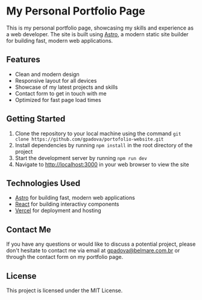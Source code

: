 <!DOCTYPE html>
<html>
  <head>
    <title>My Personal Portfolio Page</title>
  </head>
  <body>
    <h1>My Personal Portfolio Page</h1>
    <p>This is my personal portfolio page, showcasing my skills and experience as a web developer. The site is built using <a href="https://astro.build/">Astro</a>, a modern static site builder for building fast, modern web applications.</p>
    <h2>Features</h2>
<ul>
  <li>Clean and modern design</li>
  <li>Responsive layout for all devices</li>
  <li>Showcase of my latest projects and skills</li>
  <li>Contact form to get in touch with me</li>
  <li>Optimized for fast page load times</li>
</ul>

<h2>Getting Started</h2>
<ol>
  <li>Clone the repository to your local machine using the command <code>git clone https://github.com/gpadova/portofolio-website.git</code></li>
  <li>Install dependencies by running <code>npm install</code> in the root directory of the project</li>
  <li>Start the development server by running <code>npm run dev</code></li>
  <li>Navigate to <a href="http://localhost:3000">http://localhost:3000</a> in your web browser to view the site</li>
</ol>

<h2>Technologies Used</h2>
<ul>
  <li><a href="https://astro.build/">Astro</a> for building fast, modern web applications</li>
  <li><a href="https://reactjs.org/">React</a> for building interactivy components</li>
  <li><a href="https://vercel.com">Vercel</a> for deployment and hosting</li>
</ul>

<h2>Contact Me</h2>
<p>If you have any questions or would like to discuss a potential project, please don't hesitate to contact me via email at <a href="mailto:myemail@gmail.com">gpadova@belmare.com.br</a> or through the contact form on my portfolio page.</p>

<h2>License</h2>
<p>This project is licensed under the MIT License.</p>
  </body>
</html>